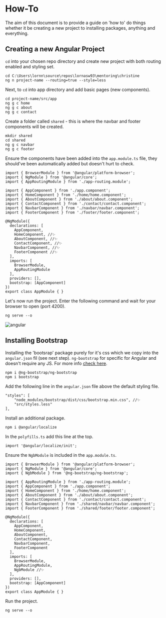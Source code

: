 # How-To
The aim of this document is to provide a guide on 'how to' do things whether it be creating a new project to installing packages, anything and everything.

## Creating a new Angular Project
`cd` into your chosen repo directory and create new project with both routing enabled and styling set.

```
cd C:\Users\lornn\source\repos\lornasw93\mentoring\christine
ng n project-name --routing=true --style=less
```

Next, to `cd` into app directory and add basic pages (new components). 
```
cd project-name/src/app
ng g c home
ng g c about
ng g c contact
```
Create a folder called `shared` - this is where the navbar and footer components will be created. 
```
mkdir shared
cd shared
ng g c navbar
ng g c footer
```
Ensure the components have been added into the `app.module.ts` file, they should've been automatically added but doesn't hurt to check.
```
import { BrowserModule } from '@angular/platform-browser';
import { NgModule } from '@angular/core';
import { AppRoutingModule } from './app-routing.module';

import { AppComponent } from './app.component';
import { HomeComponent } from './home/home.component';
import { AboutComponent } from './about/about.component';
import { ContactComponent } from './contact/contact.component';
import { NavbarComponent } from './navbar/navbar.component';
import { FooterComponent } from './footer/footer.component';

@NgModule({
  declarations: [
    AppComponent,
    HomeComponent, //✨
    AboutComponent, //✨
    ContactComponent, //✨
    NavbarComponent, //✨
    FooterComponent //✨
  ],
  imports: [
    BrowserModule,
    AppRoutingModule
  ],
  providers: [],
  bootstrap: [AppComponent]
})
export class AppModule { }
```
Let's now run the project. Enter the following command and wait for your browser to open (port 4200).
```
ng serve --o
```

![angular](https://user-images.githubusercontent.com/7913006/113355824-4087e980-9339-11eb-93a3-e08305eee1a7.PNG)

## Installing Bootstrap
Installing the 'bootsrap' package purely for it's css which we copy into the `angular.json` fil (see next step). `ng-bootstrap` for specific for Angular and doesn't require any JS. For more info [check here](https://ng-bootstrap.github.io/#/getting-started#installation).
```
npm i @ng-bootstrap/ng-bootstrap
npm i bootstrap
```

Add the following line in the `angular.json` file above the default styling file.
``` 
"styles": [
    "node_modules/bootstrap/dist/css/bootstrap.min.css", //✨
    "src/styles.less"
],
```

Install an additional package.
```
npm i @angular/localize
```

In the `polyfills.ts` add this line at the top.
```
import '@angular/localize/init';
```

Ensure the `NgbModule` is included in the `app.module.ts`. 
```
import { BrowserModule } from '@angular/platform-browser';
import { NgModule } from '@angular/core';
import { NgbModule } from '@ng-bootstrap/ng-bootstrap';

import { AppRoutingModule } from './app-routing.module';
import { AppComponent } from './app.component';
import { HomeComponent } from './home/home.component';
import { AboutComponent } from './about/about.component';
import { ContactComponent } from './contact/contact.component';
import { NavbarComponent } from './shared/navbar/navbar.component';
import { FooterComponent } from './shared/footer/footer.component';

@NgModule({
  declarations: [
    AppComponent,
    HomeComponent,
    AboutComponent,
    ContactComponent,
    NavbarComponent,
    FooterComponent
  ],
  imports: [
    BrowserModule,
    AppRoutingModule,
    NgbModule //✨
  ],
  providers: [],
  bootstrap: [AppComponent]
})
export class AppModule { }
```

Run the project.
```
ng serve --o
```
